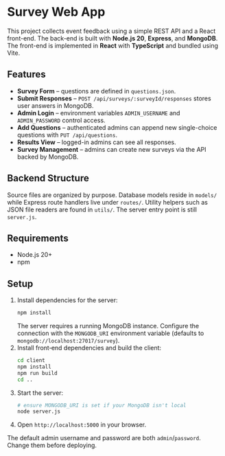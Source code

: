 # Survey Web App

This project collects event feedback using a simple REST API and a React front-end. The back-end is built with **Node.js 20**, **Express**, and **MongoDB**. The front-end is implemented in **React** with **TypeScript** and bundled using Vite.

## Features

- **Survey Form** – questions are defined in `questions.json`.
- **Submit Responses** – `POST /api/surveys/:surveyId/responses` stores user answers in MongoDB.
- **Admin Login** – environment variables `ADMIN_USERNAME` and `ADMIN_PASSWORD` control access.
- **Add Questions** – authenticated admins can append new single-choice questions with `PUT /api/questions`.
- **Results View** – logged-in admins can see all responses.
- **Survey Management** – admins can create new surveys via the API backed by MongoDB.

## Backend Structure

Source files are organized by purpose. Database models reside in `models/` while
Express route handlers live under `routes/`. Utility helpers such as JSON file
readers are found in `utils/`. The server entry point is still `server.js`.

## Requirements

- Node.js 20+
- npm

## Setup

1. Install dependencies for the server:
   ```bash
   npm install
   ```
   The server requires a running MongoDB instance. Configure the connection with
   the `MONGODB_URI` environment variable (defaults to `mongodb://localhost:27017/survey`).
2. Install front‑end dependencies and build the client:
   ```bash
   cd client
   npm install
   npm run build
   cd ..
   ```
3. Start the server:
   ```bash
   # ensure MONGODB_URI is set if your MongoDB isn't local
   node server.js
   ```
4. Open `http://localhost:5000` in your browser.

The default admin username and password are both `admin`/`password`. Change them before deploying.
